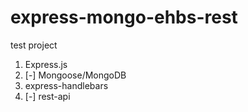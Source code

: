 # express-mongo-ehbs-rest

test project

1. Express.js
2. [-] Mongoose/MongoDB
3. express-handlebars
4. [-] rest-api
